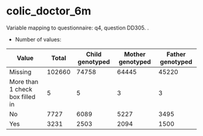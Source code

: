 # colic_doctor_6m
Variable mapping to questionnaire: q4, question DD305.
.
- Number of values:

| Value | Total | Child genotyped | Mother genotyped | Father genotyped |
| ----- | ----- | --------------- | ---------------- | ---------------- |
| Missing | 102660 | 74758 | 64445 | 45220 |
| More than 1 check box filled in | 5 | 5 | 3 |3 |
| No | 7727 | 6089 | 5227 |3495 |
| Yes | 3231 | 2503 | 2094 |1500 |




